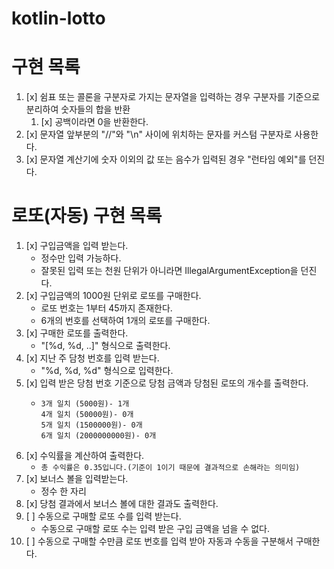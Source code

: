 # kotlin-lotto

# 구현 목록

1. [x] 쉼표 또는 콜론을 구분자로 가지는 문자열을 입력하는 경우 구분자를 기준으로 분리하여 숫자들의 합을 반환
   1. [x] 공백이라면 0을 반환한다.
2. [x] 문자열 앞부분의 "//"와 "\n" 사이에 위치하는 문자를 커스텀 구분자로 사용한다.
3. [x] 문자열 계산기에 숫자 이외의 값 또는 음수가 입력된 경우 "런타임 예외"를 던진다. 

# 로또(자동) 구현 목록

1. [x] 구입금액을 입력 받는다.
   - 정수만 입력 가능하다.
   - 잘못된 입력 또는 천원 단위가 아니라면 IllegalArgumentException을 던진다.
2. [x] 구입금액의 1000원 단위로 로또를 구매한다.
   - 로또 번호는 1부터 45까지 존재한다.
   - 6개의 번호를 선택하여 1개의 로또를 구매한다.
3. [x] 구매한 로또를 출력한다.
   - "[%d, %d, ..]" 형식으로 출력한다.
4. [x] 지난 주 담청 번호를 입력 받는다.
   - "%d, %d, %d" 형식으로 입력한다.
5. [x] 입력 받은 당첨 번호 기준으로 당첨 금액과 당첨된 로또의 개수를 출력한다.
   - ```
     3개 일치 (5000원)- 1개
     4개 일치 (50000원)- 0개
     5개 일치 (1500000원)- 0개
     6개 일치 (2000000000원)- 0개
     ```
6. [x] 수익률을 계산하여 출력한다.
   - `총 수익률은 0.35입니다.(기준이 1이기 때문에 결과적으로 손해라는 의미임)`
7. [x] 보너스 볼을 입력받는다.
   - 정수 한 자리
8. [x] 당첨 결과에서 보너스 볼에 대한 결과도 출력한다.
9. [ ] 수동으로 구매할 로또 수를 입력 받는다.
   - 수동으로 구매할 로또 수는 입력 받은 구입 금액을 넘을 수 없다.
10. [ ] 수동으로 구매할 수만큼 로또 번호를 입력 받아 자동과 수동을 구분해서 구매한다.
